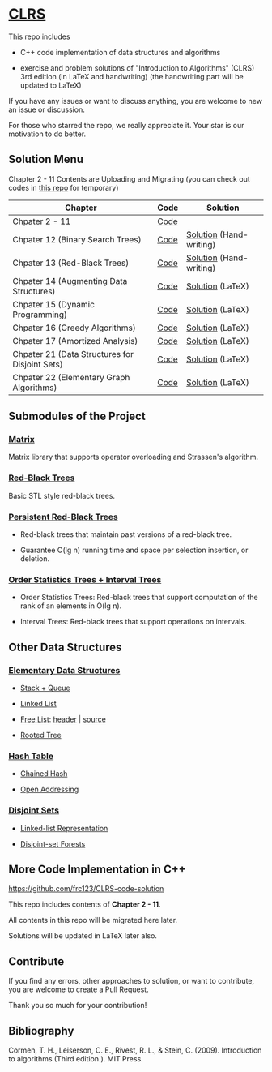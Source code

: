 # [CLRS](https://github.com/frc123/CLRS)

This repo includes 

- C++ code implementation of data structures and algorithms

- exercise and problem solutions of "Introduction to Algorithms" (CLRS) 3rd edition 
(in LaTeX and handwriting)
(the handwriting part will be updated to LaTeX)

If you have any issues or want to discuss anything,
you are welcome to new an issue or discussion.

For those who starred the repo, we really appreciate it.
Your star is our motivation to do better.

## Solution Menu

Chapter 2 - 11 Contents are Uploading and Migrating
(you can check out codes in [this repo](https://github.com/frc123/CLRS-code-solution) for temporary)

| Chapter | Code | Solution |
| --- | --- | --- |
| Chpater 2 - 11 | [Code](https://github.com/frc123/CLRS-code-solution) | |
| Chpater 12 (Binary Search Trees) | [Code](https://github.com/frc123/CLRS/tree/master/ch12/code) |[Solution](https://github.com/frc123/CLRS/tree/master/ch12/solution) (Hand-writing)
| Chpater 13 (Red-Black Trees) | [Code](https://github.com/frc123/CLRS/tree/master/ch13/code) | [Solution](https://github.com/frc123/CLRS/tree/master/ch13/solution) (Hand-writing)
| Chpater 14 (Augmenting Data Structures) | [Code](https://github.com/frc123/CLRS/tree/master/ch14/code) | [Solution](https://github.com/frc123/CLRS/blob/master/ch14/solution/ch14.pdf) (LaTeX)
| Chpater 15 (Dynamic Programming) | [Code](https://github.com/frc123/CLRS/tree/master/ch15/code) | [Solution](https://github.com/frc123/CLRS/blob/master/ch15/solution/ch15.pdf) (LaTeX)
| Chpater 16 (Greedy Algorithms) | [Code](https://github.com/frc123/CLRS/tree/master/ch16/code) | [Solution](https://github.com/frc123/CLRS/blob/master/ch16/solution/ch16.pdf) (LaTeX)
| Chpater 17 (Amortized Analysis) | [Code](https://github.com/frc123/CLRS/tree/master/ch17/code) | [Solution](https://github.com/frc123/CLRS/blob/master/ch17/solution/ch17.pdf) (LaTeX)
| Chpater 21 (Data Structures for Disjoint Sets) | [Code](https://github.com/frc123/CLRS/tree/master/ch21/code) | [Solution](https://github.com/frc123/CLRS/blob/master/ch21/solution/ch21.pdf) (LaTeX)
| Chpater 22 (Elementary Graph Algorithms) | [Code](https://github.com/frc123/CLRS/tree/master/ch22/code) | [Solution](https://github.com/frc123/CLRS/blob/master/ch22/solution/ch22.pdf) (LaTeX)

## Submodules of the Project

### [Matrix](https://github.com/frc123/matrix)

Matrix library that supports operator overloading and Strassen's algorithm.

### [Red-Black Trees](https://github.com/frc123/red-black-tree)

Basic STL style red-black trees.

### [Persistent Red-Black Trees](https://github.com/frc123/persistent-red-black-tree)

- Red-black trees
that maintain past versions of a red-black tree.

- Guarantee O(lg n) running time and space
per selection insertion, or deletion.

### [Order Statistics Trees + Interval Trees](https://github.com/frc123/augment-red-black-tree)

- Order Statistics Trees: Red-black trees
that support computation of the rank of an elements in O(lg n).

- Interval Trees: Red-black trees
that support operations on intervals.

## Other Data Structures

### [Elementary Data Structures](https://github.com/frc123/CLRS-code-solution/tree/master/src/ch10)

- [Stack + Queue](https://github.com/frc123/CLRS-code-solution/blob/master/src/ch10/stack_queue.h)

- [Linked List](https://github.com/frc123/CLRS-code-solution/blob/master/src/ch10/linked_list.h)

- [Free List](https://github.com/frc123/CLRS-code-solution/blob/master/src/ch10/pointer_object.cpp): 
[header](https://github.com/frc123/CLRS-code-solution/blob/master/src/ch10/pointer_object.h)
|
[source](https://github.com/frc123/CLRS-code-solution/blob/master/src/ch10/pointer_object.cpp)

- [Rooted Tree](https://github.com/frc123/CLRS-code-solution/blob/master/src/ch10/rooted_tree.h)

### [Hash Table](https://github.com/frc123/CLRS-code-solution/tree/master/src/ch11)

- [Chained Hash](https://github.com/frc123/CLRS-code-solution/blob/master/src/ch11/chained_hash.hpp)

- [Open Addressing](https://github.com/frc123/CLRS-code-solution/blob/master/src/ch11/open_addressing.hpp)

### [Disjoint Sets](https://github.com/frc123/CLRS/tree/master/ch21/code)

- [Linked-list Representation](https://github.com/frc123/CLRS/tree/master/ch21/code/list_representation_of_disjoint_sets.cpp)

- [Disjoint-set Forests](https://github.com/frc123/CLRS/tree/master/ch21/code/disjoint_set_forests.cpp)

## More Code Implementation in C++

https://github.com/frc123/CLRS-code-solution

This repo includes contents of **Chapter 2 - 11**.

All contents in this repo will be migrated here later.

Solutions will be updated in LaTeX later also.

## Contribute

If you find any errors, other approaches to solution, 
or want to contribute,
you are welcome to create a Pull Request.

Thank you so much for your contribution!

## Bibliography

Cormen, T. H., Leiserson, C. E., Rivest, R. L., & Stein, C. (2009). Introduction to algorithms  (Third edition.). MIT Press.
